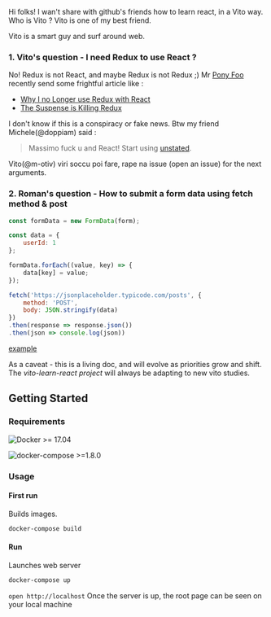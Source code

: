 Hi folks!
I wan't share with github's friends how to learn react, in a Vito way.
Who is Vito ? Vito is one of my best friend.

Vito is a smart guy and surf around web.

### 1. Vito's question - I need Redux to use React ?

No! Redux is not React, and maybe Redux is not Redux ;) Mr [Pony Foo](https://ponyfoo.com/) recently send some frightful article like :

- [Why I no Longer use Redux with React](https://www.youtube.com/watch?v=pUlwhe-kmog&utm_source=ponyfoo+weekly&utm_medium=email&utm_campaign=137)
- [The Suspense is Killing Redux](https://medium.com/@ryanflorence/the-suspense-is-killing-redux-e888f9692430)

I don't know if this is a conspiracy or fake news. Btw my friend Michele(@doppiam) said :

> Massimo fuck u and React! Start using [unstated](https://github.com/jamiebuilds/unstated).

Vito(@m-otiv) viri soccu poi fare, rape na issue (open an issue) for the next arguments.

### 2. Roman's question - How to submit a form data using fetch method & post

```js
const formData = new FormData(form);

const data = {
    userId: 1
};

formData.forEach((value, key) => {
    data[key] = value;
});

fetch('https://jsonplaceholder.typicode.com/posts', {
    method: 'POST',
    body: JSON.stringify(data)
})
.then(response => response.json())
.then(json => console.log(json))
```

[example](form-data/form-data.md)

As a caveat - this is a living doc, and will evolve as priorities grow and shift. The *vito-learn-react project* will always be adapting to new vito studies.


## Getting Started

### Requirements

![Docker >= 17.04 ](https://badgen.net/badge/Docker/>=17.04/409be6?icon=docker)

![docker-compose >=1.8.0 ](https://badgen.net/badge/docker-compose/>=1.8/409be6?icon=docker)

### Usage

#### First run

Builds images.
```bash
docker-compose build
```

#### Run

Launches web server
```bash
docker-compose up
```

`open http://localhost` Once the server is up, the root page can be seen on your local machine
